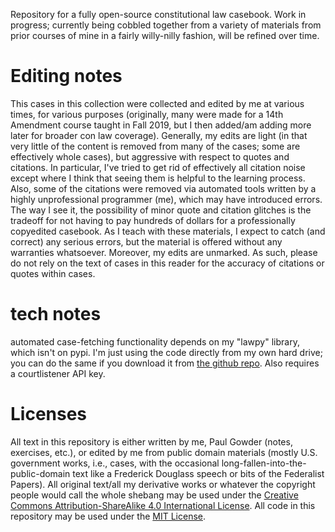 Repository for a fully open-source constitutional law casebook.  Work in progress; currently being cobbled together from a variety of materials from prior courses of mine in a fairly willy-nilly fashion, will be refined over time. 

# Editing notes

This cases in this collection were collected and edited by me at various times, for various purposes (originally, many were made for a 14th Amendment course taught in Fall 2019, but I then added/am adding more later for broader con law coverage). Generally, my edits are light (in that very little of the content is removed from many of the cases; some are effectively whole cases), but aggressive with respect to quotes and citations. In particular, I've tried to get rid of effectively all citation noise except where I think that seeing them is helpful to the learning process. Also, some of the citations were removed via automated tools written by a highly unprofessional programmer (me), which may have introduced errors. The way I see it, the possibility of minor quote and citation glitches is the tradeoff for not having to pay hundreds of dollars for a professionally copyedited casebook. As I teach with these materials, I expect to catch (and correct) any serious errors, but the material is offered without any warranties whatsoever. Moreover, my edits are unmarked. As such, please do not rely on the text of cases in this reader for the accuracy of citations or quotes within cases.

# tech notes

automated case-fetching functionality depends on my "lawpy" library, which isn't on pypi.  I'm just using the code directly from my own hard drive; you can do the same if you download it from [the github repo](https://github.com/paultopia/lawpy).  Also requires a courtlistener API key. 

# Licenses

All text in this repository is either written by me, Paul Gowder (notes, exercises, etc.), or edited by me from public domain materials (mostly U.S. government works, i.e., cases, with the occasional long-fallen-into-the-public-domain text like a Frederick Douglass speech or bits of the Federalist Papers).  All original text/all my derivative works or whatever the copyright people would call the whole shebang may be used under the [Creative Commons Attribution-ShareAlike 4.0 International License](http://creativecommons.org/licenses/by-sa/4.0/). All code in this repository may be used under the [MIT License](https://opensource.org/licenses/MIT). 
